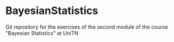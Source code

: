 # BayesianStatistics
Git repository for the exercises of the second module of the course "Bayesian Statistics" at UniTN
